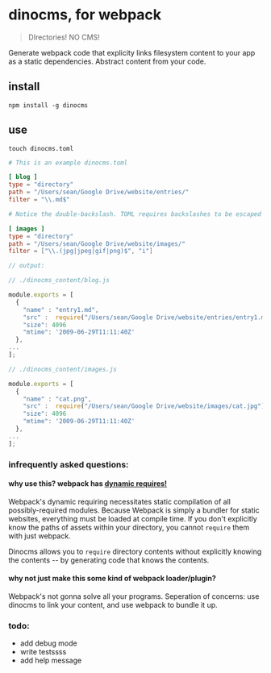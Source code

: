 # dinocms, for webpack
> DIrectories! NO CMS!

Generate webpack code that explicity links filesystem content to your app as a static dependencies.
Abstract content from your code.

## install
```
npm install -g dinocms
```

## use
```
touch dinocms.toml
```

```toml
# This is an example dinocms.toml

[ blog ]
type = "directory"
path = "/Users/sean/Google Drive/website/entries/"
filter = "\\.md$"

# Notice the double-backslash. TOML requires backslashes to be escaped in strings.

[ images ]
type = "directory"
path = "/Users/sean/Google Drive/website/images/"
filter = ["\\.(jpg|jpeg|gif|png)$", "i"]

```
```javascript
// output:

// ./dinocms_content/blog.js

module.exports = [
  {
    "name" : "entry1.md",
    "src" :  require("/Users/sean/Google Drive/website/entries/entry1.md"),
    "size": 4096
    "mtime": '2009-06-29T11:11:40Z'
  },
...
];

// ./dinocms_content/images.js

module.exports = [
  {
    "name" : "cat.png",
    "src" :  require("/Users/sean/Google Drive/website/images/cat.jpg"),
    "size": 4096
    "mtime": '2009-06-29T11:11:40Z'
  },
...
];
```








### infrequently asked questions:

#### why use this? webpack has [dynamic requires!](https://github.com/webpack/webpack/tree/master/examples/require.context#examplejs)
Webpack's dynamic requiring necessitates static compilation of all possibly-required modules. Because Webpack is simply a bundler for static websites, everything must be loaded at compile time. If you don't explicitly know the paths of assets within your directory, you cannot `require` them with just webpack.

Dinocms allows you to `require` directory contents without explicitly knowing the contents -- by generating code that knows the contents. 


#### why not just make this some kind of webpack loader/plugin?
Webpack's not gonna solve all your programs. Seperation of concerns: use dinocms to link your content, and use webpack to bundle it up.

### todo:
- add debug mode
- write testssss
- add help message

